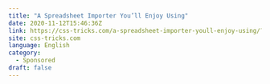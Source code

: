 ```yaml
---
title: "A Spreadsheet Importer You’ll Enjoy Using"
date: 2020-11-12T15:46:36Z
link: https://css-tricks.com/a-spreadsheet-importer-youll-enjoy-using/?utm_medium=RSS&utm_source=news.12bit.vn
site: css-tricks.com
language: English
category:
  - Sponsored
draft: false
---
```

